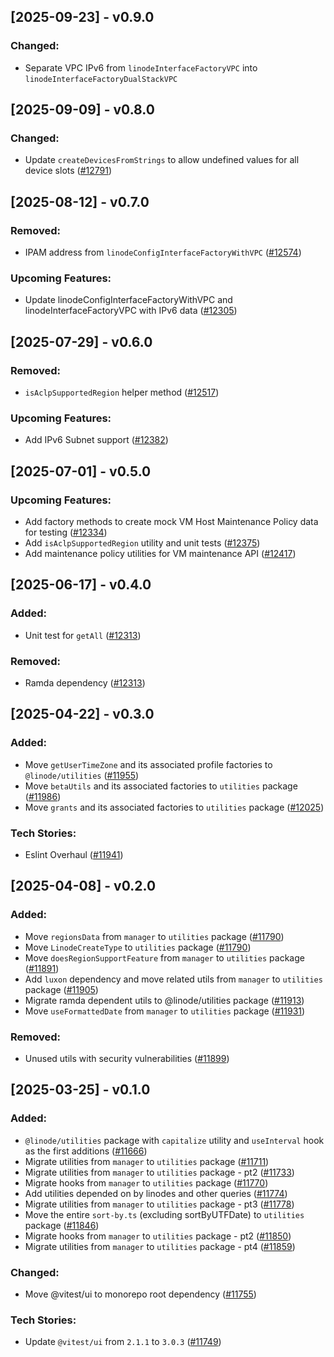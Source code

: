 ## [2025-09-23] - v0.9.0

### Changed:

- Separate VPC IPv6 from `linodeInterfaceFactoryVPC` into `linodeInterfaceFactoryDualStackVPC`

## [2025-09-09] - v0.8.0

### Changed:

- Update `createDevicesFromStrings` to allow undefined values for all device slots ([#12791](https://github.com/linode/manager/pull/12791))

## [2025-08-12] - v0.7.0

### Removed:

- IPAM address from `linodeConfigInterfaceFactoryWithVPC` ([#12574](https://github.com/linode/manager/pull/12574))

### Upcoming Features:

- Update linodeConfigInterfaceFactoryWithVPC and linodeInterfaceFactoryVPC with IPv6 data ([#12305](https://github.com/linode/manager/pull/12305))

## [2025-07-29] - v0.6.0

### Removed:

- `isAclpSupportedRegion` helper method ([#12517](https://github.com/linode/manager/pull/12517))

### Upcoming Features:

- Add IPv6 Subnet support ([#12382](https://github.com/linode/manager/pull/12382))

## [2025-07-01] - v0.5.0

### Upcoming Features:

- Add factory methods to create mock VM Host Maintenance Policy data for testing ([#12334](https://github.com/linode/manager/pull/12334))
- Add `isAclpSupportedRegion` utility and unit tests ([#12375](https://github.com/linode/manager/pull/12375))
- Add maintenance policy utilities for VM maintenance API ([#12417](https://github.com/linode/manager/pull/12417))

## [2025-06-17] - v0.4.0

### Added:

- Unit test for `getAll` ([#12313](https://github.com/linode/manager/pull/12313))

### Removed:

- Ramda dependency ([#12313](https://github.com/linode/manager/pull/12313))

## [2025-04-22] - v0.3.0

### Added:

- Move `getUserTimeZone` and its associated profile factories to `@linode/utilities` ([#11955](https://github.com/linode/manager/pull/11955))
- Move `betaUtils` and its associated factories to `utilities` package ([#11986](https://github.com/linode/manager/pull/11986))
- Move `grants` and its associated factories to `utilities` package ([#12025](https://github.com/linode/manager/pull/12025))

### Tech Stories:

- Eslint Overhaul ([#11941](https://github.com/linode/manager/pull/11941))

## [2025-04-08] - v0.2.0

### Added:

- Move `regionsData` from `manager` to `utilities` package ([#11790](https://github.com/linode/manager/pull/11790))
- Move `LinodeCreateType` to `utilities` package ([#11790](https://github.com/linode/manager/pull/11790))
- Move `doesRegionSupportFeature` from `manager` to `utilities` package ([#11891](https://github.com/linode/manager/pull/11891))
- Add `luxon` dependency and move related utils from `manager` to `utilities` package ([#11905](https://github.com/linode/manager/pull/11905))
- Migrate ramda dependent utils to @linode/utilities package ([#11913](https://github.com/linode/manager/pull/11913))
- Move `useFormattedDate` from `manager` to `utilities` package ([#11931](https://github.com/linode/manager/pull/11931))

### Removed:

- Unused utils with security vulnerabilities ([#11899](https://github.com/linode/manager/pull/11899))

## [2025-03-25] - v0.1.0

### Added:

- `@linode/utilities` package with `capitalize` utility and `useInterval` hook as the first additions ([#11666](https://github.com/linode/manager/pull/11666))
- Migrate utilities from `manager` to `utilities` package ([#11711](https://github.com/linode/manager/pull/11711))
- Migrate utilities from `manager` to `utilities` package - pt2 ([#11733](https://github.com/linode/manager/pull/11733))
- Migrate hooks from `manager` to `utilities` package ([#11770](https://github.com/linode/manager/pull/11770))
- Add utilities depended on by linodes and other queries ([#11774](https://github.com/linode/manager/pull/11774))
- Migrate utilities from `manager` to `utilities` package - pt3 ([#11778](https://github.com/linode/manager/pull/11778))
- Move the entire `sort-by.ts` (excluding sortByUTFDate) to `utilities` package ([#11846](https://github.com/linode/manager/pull/11846))
- Migrate hooks from `manager` to `utilities` package - pt2 ([#11850](https://github.com/linode/manager/pull/11850))
- Migrate utilities from `manager` to `utilities` package - pt4 ([#11859](https://github.com/linode/manager/pull/11859))

### Changed:

- Move @vitest/ui to monorepo root dependency ([#11755](https://github.com/linode/manager/pull/11755))

### Tech Stories:

- Update `@vitest/ui` from `2.1.1` to `3.0.3` ([#11749](https://github.com/linode/manager/pull/11749))
